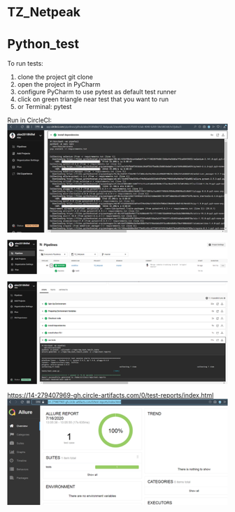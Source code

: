 # TZ_Netpeak
# Python_test
 To run tests:
1) clone the project git clone
2) open the project in PyCharm
3) configure PyCharm to use pytest as default test runner
4) click on green triangle near test that you want to run
5) or Terminal: pytest

Run in CircleCI:
![Alt text](src/resources/dependencies.jpg?raw=true "Basic Features")

![Alt text](src/resources/pipelines1.png?raw=true "Basic Features")

![Alt text](src/resources/pipelines2.png?raw=true "Basic Features")

https://14-279407969-gh.circle-artifacts.com/0/test-reports/index.html
![Alt text](src/resources/allure1.png?raw=true "Basic Features")
